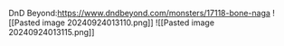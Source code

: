 DnD Beyond:https://www.dndbeyond.com/monsters/17118-bone-naga
![[Pasted image 20240924013110.png]]
![[Pasted image 20240924013115.png]]